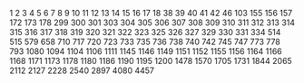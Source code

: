 1
2
3
4
5
6
7
8
9
10
11
12
13
14
15
16
17
18
38
39
40
41
42
46
103
155
156
157
172
173
178
299
300
301
303
304
305
306
307
308
309
310
311
312
313
314
315
316
317
318
319
320
321
322
323
325
326
327
329
330
331
334
514
515
579
658
710
717
720
723
733
735
736
738
740
742
745
747
773
778
793
1080
1094
1104
1106
1111
1145
1146
1149
1151
1152
1155
1156
1164
1166
1168
1171
1173
1178
1180
1186
1190
1195
1200
1478
1570
1705
1731
1844
2065
2112
2127
2228
2540
2897
4080
4457
